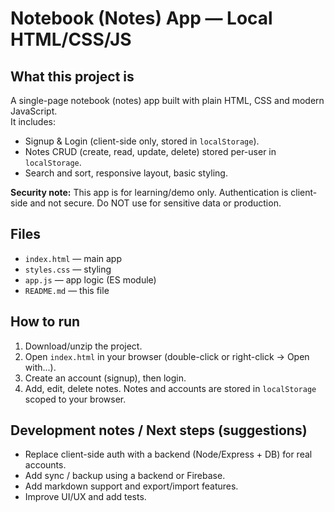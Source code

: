 # Notebook (Notes) App — Local HTML/CSS/JS

## What this project is
A single-page notebook (notes) app built with plain HTML, CSS and modern JavaScript.  
It includes:
- Signup & Login (client-side only, stored in `localStorage`).
- Notes CRUD (create, read, update, delete) stored per-user in `localStorage`.
- Search and sort, responsive layout, basic styling.

**Security note:** This app is for learning/demo only. Authentication is client-side and not secure. Do NOT use for sensitive data or production.

## Files
- `index.html` — main app
- `styles.css` — styling
- `app.js` — app logic (ES module)
- `README.md` — this file

## How to run
1. Download/unzip the project.
2. Open `index.html` in your browser (double-click or right-click → Open with...).
3. Create an account (signup), then login.
4. Add, edit, delete notes. Notes and accounts are stored in `localStorage` scoped to your browser.

## Development notes / Next steps (suggestions)
- Replace client-side auth with a backend (Node/Express + DB) for real accounts.
- Add sync / backup using a backend or Firebase.
- Add markdown support and export/import features.
- Improve UI/UX and add tests.

